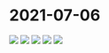 # 2021-07-06

<image-container>
  <img preview="0" src="https://www.wangleant.com/turtle-images-thumbnail/IMG_20210706_090145.jpg"/>
</image-container>
<image-container>
  <img preview="0" src="https://www.wangleant.com/turtle-images-thumbnail/IMG_20210706_090153.jpg"/>
</image-container>
<image-container>
  <img preview="0" src="https://www.wangleant.com/turtle-images-thumbnail/IMG_20210706_210024.jpg"/>
</image-container>
<image-container>
  <img preview="0" src="https://www.wangleant.com/turtle-images-thumbnail/IMG_20210706_213042.jpg"/>
</image-container>
<image-container>
  <img preview="0" src="https://www.wangleant.com/turtle-images-thumbnail/IMG_20210706_213057.jpg"/>
</image-container>